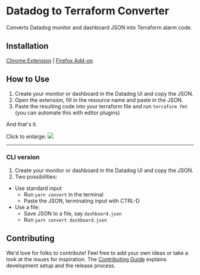 # Datadog to Terraform Converter

Converts Datadog monitor and dashboard JSON into Terraform alarm code.

## Installation

[Chrome Extension](https://chrome.google.com/webstore/detail/datadog-to-terraform-conv/lafmglpipgongjmbbjngmboifpaodemk) | [Firefox Add-on](https://addons.mozilla.org/en-US/firefox/addon/datadog-to-terraform-converter/)

## How to Use

1. Create your monitor or dashboard in the Datadog UI and copy the JSON.
1. Open the extension, fill in the resource name and paste in the JSON.
1. Paste the resulting code into your terraform file and run `terraform fmt` (you can automate this with editor plugins)

And that's it.

Click to enlarge:
![](http://g.recordit.co/Bk7jSES5E7.gif)

---

### CLI version

1. Create your monitor or dashboard in the Datadog UI and copy the JSON.
2. Two possibilities:

- Use standard input
  - Run `yarn convert` in the terminal
  - Paste the JSON, terminating input with CTRL-D
- Use a file:
  - Save JSON to a file, say `dashboard.json`
  - Run `yarn convert dashboard.json`

## Contributing

We'd love for folks to contribute! Feel free to add your own ideas or take a look at the issues for inspiration.
The [Contributing Guide](CONTRIBUTING.md) explains development setup and the release process.
